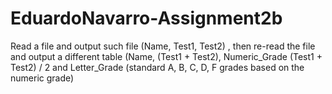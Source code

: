 # EduardoNavarro-Assignment2b
Read a file and output such file (Name, Test1, Test2) , then re-read the file and output a different table (Name, (Test1 + Test2), 
Numeric_Grade (Test1 + Test2) / 2 and Letter_Grade (standard A, B, C, D, F grades based on the numeric grade)
